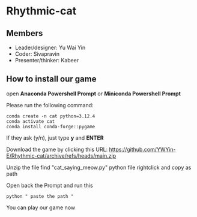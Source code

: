 # Rhythmic-cat

## Members
- Leader/designer: Yu Wai Yin
- Coder: Sivapravin
- Presenter/thinker: Kabeer

## How to install our game
open **Anaconda Powershell Prompt** or **Miniconda Powershell Prompt**

Please run the following command:
```
conda create -n cat python=3.12.4
conda activate cat
conda install conda-forge::pygame
```
If they ask (y/n), just type **y** and **ENTER**


Download the game by clicking this URL:
https://github.com/YWYin-E/Rhythmic-cat/archive/refs/heads/main.zip

Unzip the file
find "cat_saying_meow.py" python file
rightclick and copy as path

Open back the Prompt and run this
```
python " paste the path "
```

You can play our game now
